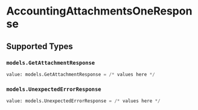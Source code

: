 # AccountingAttachmentsOneResponse


## Supported Types

### `models.GetAttachmentResponse`

```python
value: models.GetAttachmentResponse = /* values here */
```

### `models.UnexpectedErrorResponse`

```python
value: models.UnexpectedErrorResponse = /* values here */
```

